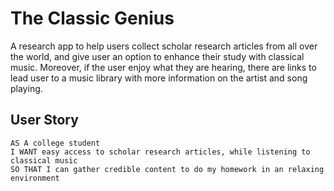 # The Classic Genius

A research app to help users collect scholar research articles from all over the world, and give user an option to enhance their study with classical music. Moreover, if the user enjoy what they are hearing, there are links to lead user to a music library with more information on the artist and song playing. 

## User Story

```
AS A college student 
I WANT easy access to scholar research articles, while listening to classical music
SO THAT I can gather credible content to do my homework in an relaxing environment
```

